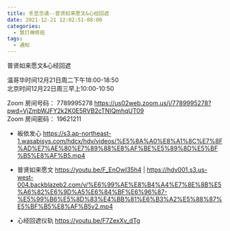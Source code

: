 ```yaml
---
title: 冬至念诵--普贤如来愿文&心经回遮
date: 2021-12-21 12:02:51-08:00
categories:
  - 慧灯禅修班
tags:
  - 通知
---
```

普贤如来愿文&心经回遮

温哥华时间12月21日周二下午18:00-18:50  
北京时间12月22日周三早上10:00-10:50  


Zoom 房间号码： 7789995278 <https://us02web.zoom.us/j/7789995278?pwd=VjZmbWJFY2k2K0E5RVB2cTNIQmhqUT09>  
Zoom 房间密码： 19621211  


- 皈依发心 <https://s3.ap-northeast-1.wasabisys.com/hdcx/hdv/videos/%E5%8A%A0%E8%A1%8C%E7%8F%AD%E7%AE%80%E7%89%88%E8%AF%BE%E5%89%8D%E5%BF%B5%E8%AF%B5.mp4>

- 普贤如来愿文 <https://youtu.be/F_EnOwI35h4> | <https://hdv001.s3.us-west-004.backblazeb2.com/v/%E6%99%AE%E8%B4%A4%E7%8E%8B%E5%A6%82%E6%9D%A5%E6%84%BF%E6%96%87-%E5%99%B6%E5%8D%83%E4%BB%81%E6%B3%A2%E5%88%87%E5%BF%B5%E8%AF%B5v2.mp4>

- 心经回遮仪轨 <https://youtu.be/F7ZexXv_dTg>

